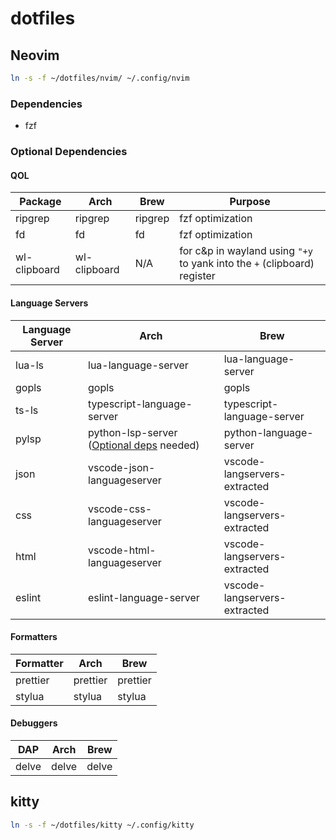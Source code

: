 # dotfiles

## Neovim

```bash
ln -s -f ~/dotfiles/nvim/ ~/.config/nvim
```

### Dependencies

- fzf

### Optional Dependencies

#### QOL

| Package      | Arch         | Brew    | Purpose                                                                  |
| ------------ | ------------ | ------- | ------------------------------------------------------------------------ |
| ripgrep      | ripgrep      | ripgrep | fzf optimization                                                         |
| fd           | fd           | fd      | fzf optimization                                                         |
| wl-clipboard | wl-clipboard | N/A     | for c&p in wayland using `"+y` to yank into the `+` (clipboard) register |

#### Language Servers

| Language Server | Arch                                                                                                                                                                         | Brew                         |
| --------------- | ---------------------------------------------------------------------------------------------------------------------------------------------------------------------------- | ---------------------------- |
| lua-ls          | lua-language-server                                                                                                                                                          | lua-language-server          |
| gopls           | gopls                                                                                                                                                                        | gopls                        |
| ts-ls           | typescript-language-server                                                                                                                                                   | typescript-language-server   |
| pylsp           | python-lsp-server ([Optional deps](https://github.com/palantir/python-language-server/tree/0fa74bae6fbb331498dbc39b6257d74357edea2f?tab=readme-ov-file#installation) needed) | python-language-server       |
| json            | vscode-json-languageserver                                                                                                                                                   | vscode-langservers-extracted |
| css             | vscode-css-languageserver                                                                                                                                                    | vscode-langservers-extracted |
| html            | vscode-html-languageserver                                                                                                                                                   | vscode-langservers-extracted |
| eslint          | eslint-language-server                                                                                                                                                       | vscode-langservers-extracted |

#### Formatters

| Formatter | Arch     | Brew     |
| --------- | -------- | -------- |
| prettier  | prettier | prettier |
| stylua    | stylua   | stylua   |

#### Debuggers

| DAP   | Arch  | Brew  |
| ----- | ----- | ----- |
| delve | delve | delve |

## kitty

```bash
ln -s -f ~/dotfiles/kitty ~/.config/kitty
```
